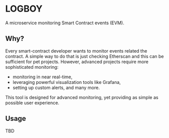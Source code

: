# LOGBOY

A microservice monitoring Smart Contract events (EVM).

## Why?

Every smart-contract developer wants to monitor events related the contract.
A simple way to do that is just checking Etherscan and this can be sufficient for pet projects.
However, advanced projects require more sophisticated monitoring:

- monitoring in near real-time,
- leveraging powerful visualization tools like Grafana,
- setting up custom alerts, and many more.

This tool is designed for advanced monitoring, yet providing as simple as possible user experience.

## Usage

TBD
